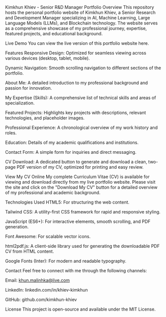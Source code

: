 Kimkhun Khiev - Senior R&D Manager Portfolio
Overview
This repository hosts the personal portfolio website of Kimkhun Khiev, a Senior Research and Development Manager specializing in AI, Machine Learning, Large Language Models (LLMs), and Blockchain technology. The website serves as a comprehensive showcase of my professional journey, expertise, featured projects, and educational background.

Live Demo
You can view the live version of this portfolio website here.

Features
Responsive Design: Optimized for seamless viewing across various devices (desktop, tablet, mobile).

Dynamic Navigation: Smooth scrolling navigation to different sections of the portfolio.

About Me: A detailed introduction to my professional background and passion for innovation.

My Expertise (Skills): A comprehensive list of technical skills and areas of specialization.

Featured Projects: Highlights key projects with descriptions, relevant technologies, and placeholder images.

Professional Experience: A chronological overview of my work history and roles.

Education: Details of my academic qualifications and institutions.

Contact Form: A simple form for inquiries and direct messaging.

CV Download: A dedicated button to generate and download a clean, two-page PDF version of my CV, optimized for printing and easy review.

View My CV Online
My complete Curriculum Vitae (CV) is available for viewing and download directly from my live portfolio website. Please visit the site and click on the "Download My CV" button for a detailed overview of my professional and academic background.

Technologies Used
HTML5: For structuring the web content.

Tailwind CSS: A utility-first CSS framework for rapid and responsive styling.

JavaScript (ES6+): For interactive elements, smooth scrolling, and PDF generation.

Font Awesome: For scalable vector icons.

html2pdf.js: A client-side library used for generating the downloadable PDF CV from HTML content.

Google Fonts (Inter): For modern and readable typography.

Contact
Feel free to connect with me through the following channels:

Email: khun.malinhka@live.com

LinkedIn: linkedin.com/in/khiev-kimkhun

GitHub: github.com/kimkhun-khiev

License
This project is open-source and available under the MIT License.
